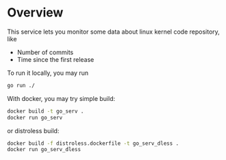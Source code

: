 
# Overview

This service lets you monitor some data about linux kernel code repository, like

- Number of commits
- Time since the first release

To run it locally, you may run

```bash
go run ./
```

With docker, you may try simple build:

```bash
docker build -t go_serv .
docker run go_serv
```

or distroless build:

```bash
docker build -f distroless.dockerfile -t go_serv_dless .
docker run go_serv_dless
```
